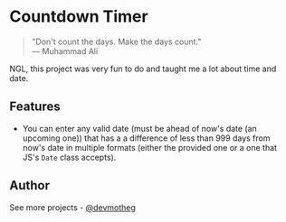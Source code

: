 # Countdown Timer

>"Don't count the days. Make the days count."\
— Muhammad Ali

NGL, this project was very fun to do and taught me a lot about time and date.

## Features

- You can enter any valid date (must be ahead of now's date (an upcoming one)) that has a a difference of less than 999 days from now's date in multiple formats (either the provided one or a one that JS's `Date` class accepts).

## Author

See more projects - [@devmotheg](https://github.com/devmotheg?tab=repositories)